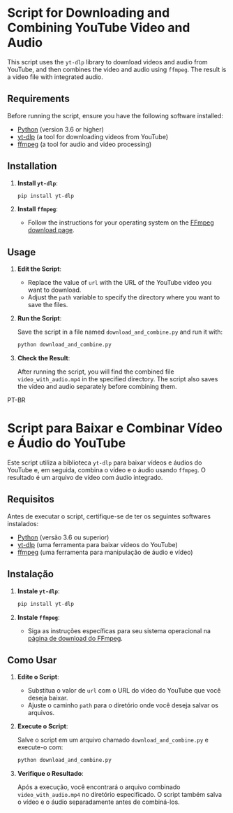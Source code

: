 # Script for Downloading and Combining YouTube Video and Audio

This script uses the `yt-dlp` library to download videos and audio from YouTube, and then combines the video and audio using `ffmpeg`. The result is a video file with integrated audio.

## Requirements

Before running the script, ensure you have the following software installed:

- [Python](https://www.python.org/downloads/) (version 3.6 or higher)
- [yt-dlp](https://github.com/yt-dlp/yt-dlp) (a tool for downloading videos from YouTube)
- [ffmpeg](https://ffmpeg.org/download.html) (a tool for audio and video processing)

## Installation

1. **Install `yt-dlp`**:

   ```bash
   pip install yt-dlp
   ```

2. **Install `ffmpeg`**:

   - Follow the instructions for your operating system on the [FFmpeg download page](https://ffmpeg.org/download.html).

## Usage

1. **Edit the Script**:

   - Replace the value of `url` with the URL of the YouTube video you want to download.
   - Adjust the `path` variable to specify the directory where you want to save the files.

2. **Run the Script**:

   Save the script in a file named `download_and_combine.py` and run it with:

   ```bash
   python download_and_combine.py
   ```

3. **Check the Result**:

   After running the script, you will find the combined file `video_with_audio.mp4` in the specified directory. The script also saves the video and audio separately before combining them.

PT-BR

# Script para Baixar e Combinar Vídeo e Áudio do YouTube

Este script utiliza a biblioteca `yt-dlp` para baixar vídeos e áudios do YouTube e, em seguida, combina o vídeo e o áudio usando `ffmpeg`. O resultado é um arquivo de vídeo com áudio integrado.

## Requisitos

Antes de executar o script, certifique-se de ter os seguintes softwares instalados:

- [Python](https://www.python.org/downloads/) (versão 3.6 ou superior)
- [yt-dlp](https://github.com/yt-dlp/yt-dlp) (uma ferramenta para baixar vídeos do YouTube)
- [ffmpeg](https://ffmpeg.org/download.html) (uma ferramenta para manipulação de áudio e vídeo)

## Instalação

1. **Instale `yt-dlp`**:

   ```bash
   pip install yt-dlp
   ```

2. **Instale `ffmpeg`**:

   - Siga as instruções específicas para seu sistema operacional na [página de download do FFmpeg](https://ffmpeg.org/download.html).

## Como Usar

1. **Edite o Script**:

   - Substitua o valor de `url` com o URL do vídeo do YouTube que você deseja baixar.
   - Ajuste o caminho `path` para o diretório onde você deseja salvar os arquivos.

2. **Execute o Script**:

   Salve o script em um arquivo chamado `download_and_combine.py` e execute-o com:

   ```bash
   python download_and_combine.py
   ```

3. **Verifique o Resultado**:

   Após a execução, você encontrará o arquivo combinado `video_with_audio.mp4` no diretório especificado. O script também salva o vídeo e o áudio separadamente antes de combiná-los.
